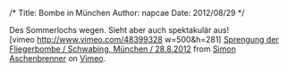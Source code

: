 /*
Title: Bombe in München
Author: napcae
Date: 2012/08/29
*/

Des Sommerlochs wegen. Sieht aber auch spektakulär aus!  
[vimeo http://www.vimeo.com/48399328 w=500&h=281] 
[Sprengung der Fliegerbombe / Schwabing, München / 28.8.2012][1] from [Simon Aschenbrenner][2] on [Vimeo][3].

 [1]: http://vimeo.com/48399328
 [2]: http://vimeo.com/simonaschenbrenner
 [3]: http://vimeo.com